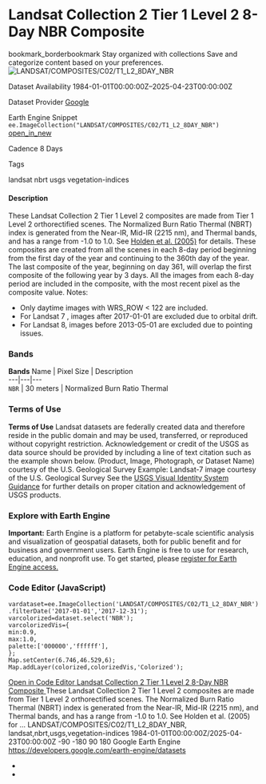  
#  Landsat Collection 2 Tier 1 Level 2 8-Day NBR Composite 
bookmark_borderbookmark Stay organized with collections  Save and categorize content based on your preferences. 
![LANDSAT/COMPOSITES/C02/T1_L2_8DAY_NBR](https://developers.google.com/earth-engine/datasets/images/LANDSAT/LANDSAT_COMPOSITES_C02_T1_L2_8DAY_NBR_sample.png) 

Dataset Availability
    1984-01-01T00:00:00Z–2025-04-23T00:00:00Z 

Dataset Provider
     [ Google ](https://earthengine.google.com) 

Earth Engine Snippet
     `    ee.ImageCollection("LANDSAT/COMPOSITES/C02/T1_L2_8DAY_NBR")   ` [ open_in_new ](https://code.earthengine.google.com/?scriptPath=Examples:Datasets/LANDSAT/LANDSAT_COMPOSITES_C02_T1_L2_8DAY_NBR) 

Cadence
    8 Days 

Tags
    
landsat
nbrt
usgs
vegetation-indices
#### Description
These Landsat Collection 2 Tier 1 Level 2 composites are made from Tier 1 Level 2 orthorectified scenes.
The Normalized Burn Ratio Thermal (NBRT) index is generated from the Near-IR, Mid-IR (2215 nm), and Thermal bands, and has a range from -1.0 to 1.0. See [Holden et al. (2005)](https://www.tandfonline.com/doi/abs/10.1080/01431160500239008) for details.
These composites are created from all the scenes in each 8-day period beginning from the first day of the year and continuing to the 360th day of the year. The last composite of the year, beginning on day 361, will overlap the first composite of the following year by 3 days. All the images from each 8-day period are included in the composite, with the most recent pixel as the composite value.
Notes:
  * Only daytime images with WRS_ROW < 122 are included.
  * For Landsat 7 , images after 2017-01-01 are excluded due to orbital drift.
  * For Landsat 8, images before 2013-05-01 are excluded due to pointing issues.


### Bands
**Bands**
Name | Pixel Size | Description  
---|---|---  
`NBR` |  30 meters  | Normalized Burn Ratio Thermal  
### Terms of Use
**Terms of Use**
Landsat datasets are federally created data and therefore reside in the public domain and may be used, transferred, or reproduced without copyright restriction.
Acknowledgement or credit of the USGS as data source should be provided by including a line of text citation such as the example shown below.
(Product, Image, Photograph, or Dataset Name) courtesy of the U.S. Geological Survey
Example: Landsat-7 image courtesy of the U.S. Geological Survey
See the [USGS Visual Identity System Guidance](https://www.usgs.gov/information-policies-and-instructions/usgs-visual-identity-system) for further details on proper citation and acknowledgement of USGS products.
### Explore with Earth Engine
**Important:** Earth Engine is a platform for petabyte-scale scientific analysis and visualization of geospatial datasets, both for public benefit and for business and government users. Earth Engine is free to use for research, education, and nonprofit use. To get started, please [register for Earth Engine access.](https://console.cloud.google.com/earth-engine)
### Code Editor (JavaScript)
```
vardataset=ee.ImageCollection('LANDSAT/COMPOSITES/C02/T1_L2_8DAY_NBR')
.filterDate('2017-01-01','2017-12-31');
varcolorized=dataset.select('NBR');
varcolorizedVis={
min:0.9,
max:1.0,
palette:['000000','ffffff'],
};
Map.setCenter(6.746,46.529,6);
Map.addLayer(colorized,colorizedVis,'Colorized');
```
[ Open in Code Editor ](https://code.earthengine.google.com/?scriptPath=Examples:Datasets/LANDSAT/LANDSAT_COMPOSITES_C02_T1_L2_8DAY_NBR)
[ Landsat Collection 2 Tier 1 Level 2 8-Day NBR Composite ](https://developers.google.com/earth-engine/datasets/catalog/LANDSAT_COMPOSITES_C02_T1_L2_8DAY_NBR)
These Landsat Collection 2 Tier 1 Level 2 composites are made from Tier 1 Level 2 orthorectified scenes. The Normalized Burn Ratio Thermal (NBRT) index is generated from the Near-IR, Mid-IR (2215 nm), and Thermal bands, and has a range from -1.0 to 1.0. See Holden et al. (2005) for …
LANDSAT/COMPOSITES/C02/T1_L2_8DAY_NBR, landsat,nbrt,usgs,vegetation-indices 
1984-01-01T00:00:00Z/2025-04-23T00:00:00Z
-90 -180 90 180 
Google Earth Engine
https://developers.google.com/earth-engine/datasets
  * [ ](https://doi.org/https://earthengine.google.com)
  * [ ](https://doi.org/https://developers.google.com/earth-engine/datasets/catalog/LANDSAT_COMPOSITES_C02_T1_L2_8DAY_NBR)


